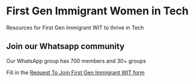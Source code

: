 # First Gen Immigrant Women in Tech
Resources for First Gen Immigrant WIT to thrive in Tech

## Join our Whatsapp community 
Our WhatsApp group has 700 members and 30+ groups

Fill in the [Request To Join First Gen Immigrant WIT form](https://forms.gle/sGhTRyypodYp1KNg6)

